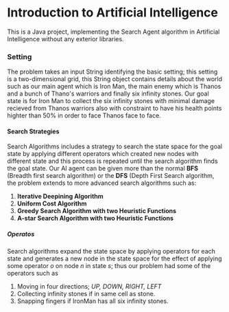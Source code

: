 <h1> Introduction to Artificial Intelligence </h1>

This is a Java project, implementing the Search Agent algorithm in Artificial Intelligence without any exterior libraries.

<h3> Setting </h3>

The problem takes an input String identifying the basic setting; this setting is a two-dimensional grid, this String object
contains details about the world such as our main agent which is Iron Man, the main enemy which is Thanos and a bunch of Thano's
warriors and finally six infinity stones. Our goal state is for Iron Man to collect the six infinity stones with minimal damage recieved
from Thanos warriors also with constraint to have his health points highter than 50% in order to face Thanos face to face.

<h4> Search Strategies </h4>

Search Algorithms includes a strategy to search the state space for the goal state by applying different operators which created
new nodes with different state and this process is repeated until the search algorithm finds the goal state. Our AI agent can be given
more than the normal **BFS** (Breadth first search algorithm) or the **DFS** (Depth First Search algorithm, the problem extends to more
advanced search algorithms such as: 

  1) **Iterative Deepining Algorithm**
  2) **Uniform Cost Algorithm**
  3) **Greedy Search Algorithm with two Heuristic Functions**
  4) **A-star Search Algorithm with two Heuristic Functions**
  
 
<h5> Operatos </h5>

Search algorithms expand the state space by applying operators for each state and generates a new node in the state space for the
effect of applying some operator *o* on node *n* in state *s*; thus our problem had some of the operators such as

  1) Moving in four directions; *UP, DOWN, RIGHT, LEFT*
  2) Collecting infinity stones if in same cell as stone.
  3) Snapping fingers if IronMan has all six infinity stones.
